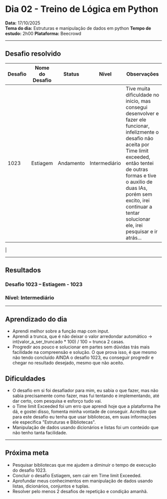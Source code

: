 # Dia 02 - Treino de Lógica em Python

**Data:** 17/10/2025  
**Tema do dia:** Estruturas e manipulação de dados em python
**Tempo de estudo:** 2h00
**Plataforma:** Beecrowd

---

## Desafio resolvido

| Desafio | Nome do Desafio | Status    | Nível         | Observações                                                                                                                                                                                                                                                                                     |
| ------- | --------------- | --------- | ------------- | ----------------------------------------------------------------------------------------------------------------------------------------------------------------------------------------------------------------------------------------------------------------------------------------------- |
| 1023    | Estiagem        | Andamento | Intermediário | Tive muita dificuldade no inicio, mas consegui desenvolver e fazer ele funcionar, infelizmente o desafio não aceita por Time limit exceeded, então tentei de outras formas e tive o auxilio de duas IAs, porém sem excito, irei continuar a tentar solucionar ele, irei pesquisar e ir atrás... |

|

---

## Resultados

### Desafio 1023 – Estiagem - 1023

### Nível: Intermediário

---

## Aprendizado do dia

- Aprendi melhor sobre a função map com input.
- Aprendi a trunca, que é não deixar o valor arredondar automático -> int(valor_a_ser_truncado \* 100) / 100 = trunca 2 casas.
- Progredir aos pouco e solucionar em partes sem dúvidas trás mais facilidade na compreensão e solução. O que prova isso, é que mesmo não tendo concluído AINDA o desafio 1023, eu conseguir progredir e chegar no resultado desejado, mesmo que não aceito.

## Dificuldades

- O desafio em si foi desafiador para mim, eu sabia o que fazer, mas não sabia precisamente como fazer, mas fui tentando e implementando, até dar certo, com pesquisa e esforço tudo vai.
- o Time limit Exceeded foi um erro que aprendi hoje que a plataforma lhe dá, e gostei disso, fomenta minha vontade de conseguir. Acredito que para este desafio eu tenha que usar bibliotecas, em suas informações ele especifica "Estruturas e Bibliotecas".
- Manipulação de dados usando dicionários e listas foi um conteúdo que não tenho tanta facilidade.

---

## Próxima meta

- Pesquisar bibliotecas que me ajudem a diminuir o tempo de execução do desafio 1023.
- Concluir o desafio Estiagem, sem cair em Time limit Exceeded.
- Aprofundar meus conhecimentos em manipulação de dados usando listas, dicionários, conjuntos e tuplas.
- Resolver pelo menos 2 desafios de repetição e condição amanhã.
